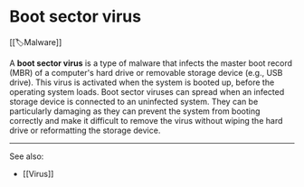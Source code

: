 
# Boot sector virus

[[🏷️Malware]] 

A **boot sector virus** is a type of malware that infects the master boot record (MBR) of a computer's hard drive or removable storage device (e.g., USB drive). This virus is activated when the system is booted up, before the operating system loads. Boot sector viruses can spread when an infected storage device is connected to an uninfected system. They can be particularly damaging as they can prevent the system from booting correctly and make it difficult to remove the virus without wiping the hard drive or reformatting the storage device.

---

See also:

- [[Virus]]
